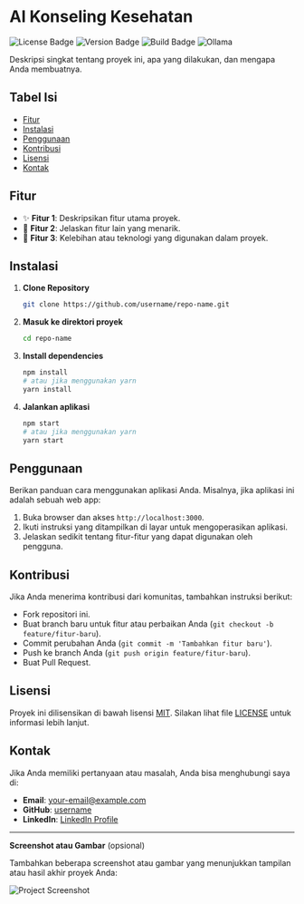 
# **AI Konseling Kesehatan**

![License Badge](https://img.shields.io/badge/License-MIT-blue.svg)
![Version Badge](https://img.shields.io/badge/Version-1.0-brightgreen.svg)
![Build Badge](https://img.shields.io/badge/Build-Passing-success.svg)
![Ollama](https://ollama.com/public/ollama.png/30)

Deskripsi singkat tentang proyek ini, apa yang dilakukan, dan mengapa Anda membuatnya.

## **Tabel Isi**

- [Fitur](#fitur)
- [Instalasi](#instalasi)
- [Penggunaan](#penggunaan)
- [Kontribusi](#kontribusi)
- [Lisensi](#lisensi)
- [Kontak](#kontak)

## **Fitur**

- ✨ **Fitur 1**: Deskripsikan fitur utama proyek.
- 🔧 **Fitur 2**: Jelaskan fitur lain yang menarik.
- 🚀 **Fitur 3**: Kelebihan atau teknologi yang digunakan dalam proyek.

## **Instalasi**

1. **Clone Repository**

   ```bash
   git clone https://github.com/username/repo-name.git
   ```

2. **Masuk ke direktori proyek**

   ```bash
   cd repo-name
   ```

3. **Install dependencies**

   ```bash
   npm install
   # atau jika menggunakan yarn
   yarn install
   ```

4. **Jalankan aplikasi**

   ```bash
   npm start
   # atau jika menggunakan yarn
   yarn start
   ```

## **Penggunaan**

Berikan panduan cara menggunakan aplikasi Anda. Misalnya, jika aplikasi ini adalah sebuah web app:

1. Buka browser dan akses `http://localhost:3000`.
2. Ikuti instruksi yang ditampilkan di layar untuk mengoperasikan aplikasi.
3. Jelaskan sedikit tentang fitur-fitur yang dapat digunakan oleh pengguna.

## **Kontribusi**

Jika Anda menerima kontribusi dari komunitas, tambahkan instruksi berikut:

- Fork repositori ini.
- Buat branch baru untuk fitur atau perbaikan Anda (`git checkout -b feature/fitur-baru`).
- Commit perubahan Anda (`git commit -m 'Tambahkan fitur baru'`).
- Push ke branch Anda (`git push origin feature/fitur-baru`).
- Buat Pull Request.

## **Lisensi**

Proyek ini dilisensikan di bawah lisensi [MIT](https://opensource.org/licenses/MIT). Silakan lihat file [LICENSE](LICENSE) untuk informasi lebih lanjut.

## **Kontak**

Jika Anda memiliki pertanyaan atau masalah, Anda bisa menghubungi saya di:

- **Email**: your-email@example.com
- **GitHub**: [username](https://github.com/username)
- **LinkedIn**: [LinkedIn Profile](https://linkedin.com/in/yourprofile)

---

**Screenshot atau Gambar** (opsional)

Tambahkan beberapa screenshot atau gambar yang menunjukkan tampilan atau hasil akhir proyek Anda:

![Project Screenshot](https://via.placeholder.com/800x400)

